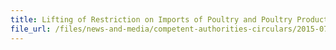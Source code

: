 ```yaml
---
title: Lifting of Restriction on Imports of Poultry and Poultry Products from Germany 
file_url: /files/news-and-media/competent-authorities-circulars/2015-07-24-CA.pdf
---
```

